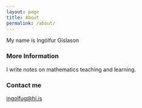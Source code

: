 ```yaml
---
layout: page
title: About
permalink: /about/
---
```


My name is Ingólfur Gíslason

### More Information

I write notes on mathematics teaching and learning.

### Contact me

[ingolfug@hi.is](mailto:ingolfug@hi.is)
